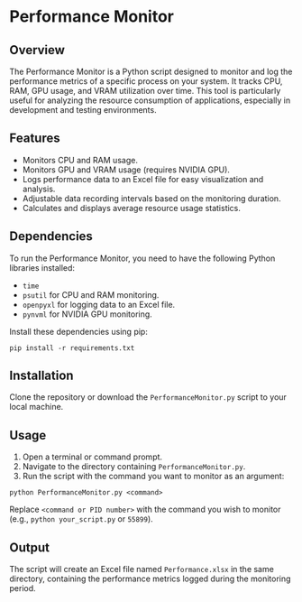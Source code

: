 # Performance Monitor

## Overview
The Performance Monitor is a Python script designed to monitor and log the performance metrics of a specific process on your system. It tracks CPU, RAM, GPU usage, and VRAM utilization over time. This tool is particularly useful for analyzing the resource consumption of applications, especially in development and testing environments.

## Features
- Monitors CPU and RAM usage.
- Monitors GPU and VRAM usage (requires NVIDIA GPU).
- Logs performance data to an Excel file for easy visualization and analysis.
- Adjustable data recording intervals based on the monitoring duration.
- Calculates and displays average resource usage statistics.

## Dependencies
To run the Performance Monitor, you need to have the following Python libraries installed:
- `time`
- `psutil` for CPU and RAM monitoring.
- `openpyxl` for logging data to an Excel file.
- `pynvml` for NVIDIA GPU monitoring.

Install these dependencies using pip:
```sh=
pip install -r requirements.txt
```

## Installation
Clone the repository or download the `PerformanceMonitor.py` script to your local machine.

## Usage
1. Open a terminal or command prompt.
2. Navigate to the directory containing `PerformanceMonitor.py`.
3. Run the script with the command you want to monitor as an argument:
```
python PerformanceMonitor.py <command>
```
Replace `<command or PID number>` with the command you wish to monitor (e.g., `python your_script.py` or `55899`).

## Output
The script will create an Excel file named `Performance.xlsx` in the same directory, containing the performance metrics logged during the monitoring period.

